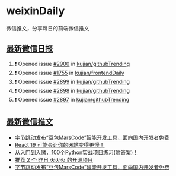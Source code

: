 # weixinDaily
微信推文，分享每日的前端微信推文

## [最新微信日报](https://github.com/kujian/weixinDaily/issues)

<!--START_SECTION:activity-->
1. ❗ Opened issue [#2900](https://github.com/kujian/githubTrending/issues/2900) in [kujian/githubTrending](https://github.com/kujian/githubTrending)
2. ❗ Opened issue [#1755](https://github.com/kujian/frontendDaily/issues/1755) in [kujian/frontendDaily](https://github.com/kujian/frontendDaily)
3. ❗ Opened issue [#2899](https://github.com/kujian/githubTrending/issues/2899) in [kujian/githubTrending](https://github.com/kujian/githubTrending)
4. ❗ Opened issue [#2898](https://github.com/kujian/githubTrending/issues/2898) in [kujian/githubTrending](https://github.com/kujian/githubTrending)
5. ❗ Opened issue [#2897](https://github.com/kujian/githubTrending/issues/2897) in [kujian/githubTrending](https://github.com/kujian/githubTrending)
<!--END_SECTION:activity-->


## [最新微信推文](https://weixin.qdkfweb.cn/)

<!-- BLOG-POST-LIST:START -->
- [字节跳动发布“豆包MarsCode”智能开发工具，面向国内开发者免费](https://weixin.qdkfweb.cn/50305.html)
- [React 19 可能会让你的网站变得更慢！](https://weixin.qdkfweb.cn/50304.html)
- [从入门到入魔，100个Python实战项目练习&lpar;附答案&rpar;！](https://weixin.qdkfweb.cn/50312.html)
- [推荐 2 个 昨日 火火火 的开源项目](https://weixin.qdkfweb.cn/50308.html)
- [字节跳动发布“豆包MarsCode”智能开发工具，面向国内开发者免费](https://weixin.qdkfweb.cn/50314.html)
<!-- BLOG-POST-LIST:END -->
